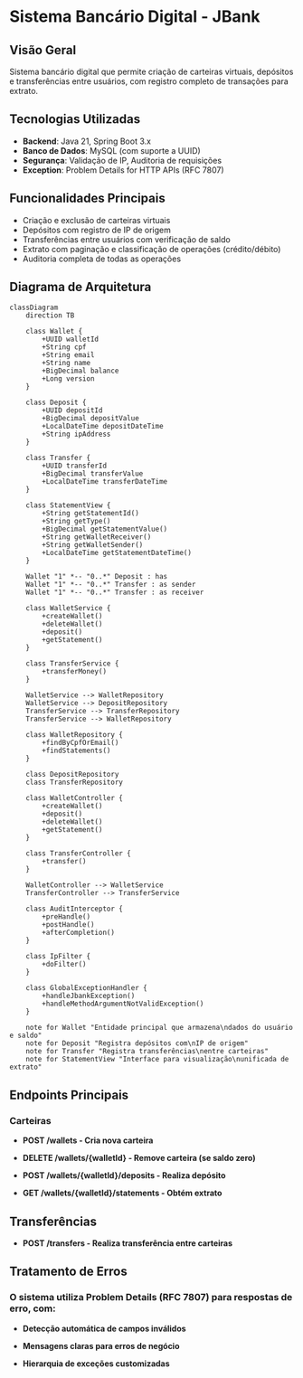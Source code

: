 # Sistema Bancário Digital - JBank

## Visão Geral
Sistema bancário digital que permite criação de carteiras virtuais, depósitos e transferências entre usuários, com registro completo de transações para extrato.

## Tecnologias Utilizadas
- **Backend**: Java 21, Spring Boot 3.x
- **Banco de Dados**: MySQL (com suporte a UUID)
- **Segurança**: Validação de IP, Auditoria de requisições
- **Exception**: Problem Details for HTTP APIs (RFC 7807)

## Funcionalidades Principais
- Criação e exclusão de carteiras virtuais
- Depósitos com registro de IP de origem
- Transferências entre usuários com verificação de saldo
- Extrato com paginação e classificação de operações (crédito/débito)
- Auditoria completa de todas as operações

## Diagrama de Arquitetura
```mermaid
classDiagram
    direction TB
    
    class Wallet {
        +UUID walletId
        +String cpf
        +String email
        +String name
        +BigDecimal balance
        +Long version
    }
    
    class Deposit {
        +UUID depositId
        +BigDecimal depositValue
        +LocalDateTime depositDateTime
        +String ipAddress
    }
    
    class Transfer {
        +UUID transferId
        +BigDecimal transferValue
        +LocalDateTime transferDateTime
    }
    
    class StatementView {
        +String getStatementId()
        +String getType()
        +BigDecimal getStatementValue()
        +String getWalletReceiver()
        +String getWalletSender()
        +LocalDateTime getStatementDateTime()
    }
    
    Wallet "1" *-- "0..*" Deposit : has
    Wallet "1" *-- "0..*" Transfer : as sender
    Wallet "1" *-- "0..*" Transfer : as receiver
    
    class WalletService {
        +createWallet()
        +deleteWallet()
        +deposit()
        +getStatement()
    }
    
    class TransferService {
        +transferMoney()
    }
    
    WalletService --> WalletRepository
    WalletService --> DepositRepository
    TransferService --> TransferRepository
    TransferService --> WalletRepository
    
    class WalletRepository {
        +findByCpfOrEmail()
        +findStatements()
    }
    
    class DepositRepository
    class TransferRepository
    
    class WalletController {
        +createWallet()
        +deposit()
        +deleteWallet()
        +getStatement()
    }
    
    class TransferController {
        +transfer()
    }
    
    WalletController --> WalletService
    TransferController --> TransferService
    
    class AuditInterceptor {
        +preHandle()
        +postHandle()
        +afterCompletion()
    }
    
    class IpFilter {
        +doFilter()
    }
    
    class GlobalExceptionHandler {
        +handleJbankException()
        +handleMethodArgumentNotValidException()
    }
    
    note for Wallet "Entidade principal que armazena\ndados do usuário e saldo"
    note for Deposit "Registra depósitos com\nIP de origem"
    note for Transfer "Registra transferências\nentre carteiras"
    note for StatementView "Interface para visualização\nunificada de extrato"
```

## Endpoints Principais

### Carteiras
- **POST /wallets - Cria nova carteira**

- **DELETE /wallets/{walletId} - Remove carteira (se saldo zero)**

- **POST /wallets/{walletId}/deposits - Realiza depósito**

- **GET /wallets/{walletId}/statements - Obtém extrato**

## Transferências
- **POST /transfers - Realiza transferência entre carteiras**

## Tratamento de Erros
### O sistema utiliza Problem Details (RFC 7807) para respostas de erro, com:

- **Detecção automática de campos inválidos**

- **Mensagens claras para erros de negócio**

- **Hierarquia de exceções customizadas**
